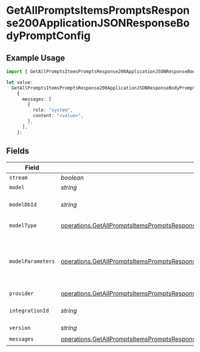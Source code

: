 # GetAllPromptsItemsPromptsResponse200ApplicationJSONResponseBodyPromptConfig

## Example Usage

```typescript
import { GetAllPromptsItemsPromptsResponse200ApplicationJSONResponseBodyPromptConfig } from "orq-poc-typescript-multi-env-version/models/operations";

let value:
  GetAllPromptsItemsPromptsResponse200ApplicationJSONResponseBodyPromptConfig =
    {
      messages: [
        {
          role: "system",
          content: "<value>",
        },
      ],
    };
```

## Fields

| Field                                                                                                                                                                                                  | Type                                                                                                                                                                                                   | Required                                                                                                                                                                                               | Description                                                                                                                                                                                            |
| ------------------------------------------------------------------------------------------------------------------------------------------------------------------------------------------------------ | ------------------------------------------------------------------------------------------------------------------------------------------------------------------------------------------------------ | ------------------------------------------------------------------------------------------------------------------------------------------------------------------------------------------------------ | ------------------------------------------------------------------------------------------------------------------------------------------------------------------------------------------------------ |
| `stream`                                                                                                                                                                                               | *boolean*                                                                                                                                                                                              | :heavy_minus_sign:                                                                                                                                                                                     | N/A                                                                                                                                                                                                    |
| `model`                                                                                                                                                                                                | *string*                                                                                                                                                                                               | :heavy_minus_sign:                                                                                                                                                                                     | N/A                                                                                                                                                                                                    |
| `modelDbId`                                                                                                                                                                                            | *string*                                                                                                                                                                                               | :heavy_minus_sign:                                                                                                                                                                                     | The id of the resource                                                                                                                                                                                 |
| `modelType`                                                                                                                                                                                            | [operations.GetAllPromptsItemsPromptsResponse200ApplicationJSONResponseBodyModelType](../../models/operations/getallpromptsitemspromptsresponse200applicationjsonresponsebodymodeltype.md)             | :heavy_minus_sign:                                                                                                                                                                                     | The type of the model                                                                                                                                                                                  |
| `modelParameters`                                                                                                                                                                                      | [operations.GetAllPromptsItemsPromptsResponse200ApplicationJSONResponseBodyModelParameters](../../models/operations/getallpromptsitemspromptsresponse200applicationjsonresponsebodymodelparameters.md) | :heavy_minus_sign:                                                                                                                                                                                     | Model Parameters: Not all parameters apply to every model                                                                                                                                              |
| `provider`                                                                                                                                                                                             | [operations.GetAllPromptsItemsPromptsResponse200ApplicationJSONResponseBodyProvider](../../models/operations/getallpromptsitemspromptsresponse200applicationjsonresponsebodyprovider.md)               | :heavy_minus_sign:                                                                                                                                                                                     | N/A                                                                                                                                                                                                    |
| `integrationId`                                                                                                                                                                                        | *string*                                                                                                                                                                                               | :heavy_minus_sign:                                                                                                                                                                                     | The id of the resource                                                                                                                                                                                 |
| `version`                                                                                                                                                                                              | *string*                                                                                                                                                                                               | :heavy_minus_sign:                                                                                                                                                                                     | N/A                                                                                                                                                                                                    |
| `messages`                                                                                                                                                                                             | [operations.GetAllPromptsItemsPromptsResponse200ApplicationJSONResponseBodyMessages](../../models/operations/getallpromptsitemspromptsresponse200applicationjsonresponsebodymessages.md)[]             | :heavy_check_mark:                                                                                                                                                                                     | N/A                                                                                                                                                                                                    |